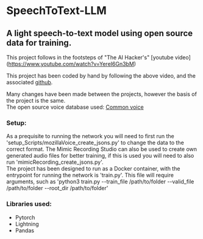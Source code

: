 # SpeechToText-LLM
## A light speech-to-text model using open source data for training.  

This project follows in the footsteps of "The AI Hacker's" [youtube video] (https://www.youtube.com/watch?v=YereI6Gn3bM)  

This project has been coded by hand by following the above video, and the associated [github](https://github.com/LearnedVector/A-Hackers-AI-Voice-Assistant).  

Many changes have been made between the projects, however the basis of the project is the same.  
The open source voice database used: [Common voice](https://commonvoice.mozilla.org/en)  

### Setup:
As a prequisite to running the network you will need to first run the 'setup_Scripts/mozillaVoice_create_jsons.py' to change the data to the correct format. The Mimic Recording Studio can also be used to create own generated audio files for better training, if this is used you will need to also run 'mimicRecording_create_jsons.py'.  
The project has been designed to run as a Docker container, with the entrypoint for running the network is 'train.py'. This file will require arguments, such as 'python3 train.py --train_file /path/to/folder --valid_file /path/to/folder --root_dir /path/to/folder'  


### Libraries used:
+ Pytorch
+ Lightning
+ Pandas
